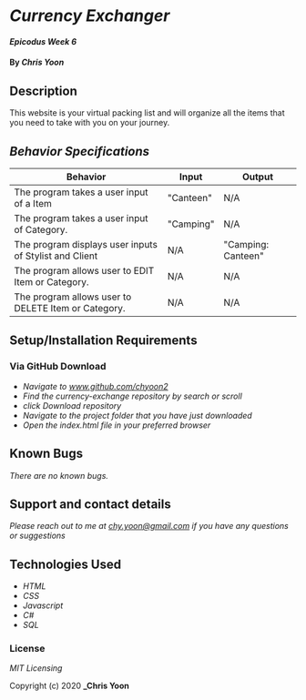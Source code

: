 # _Currency Exchanger_
 #### _Epicodus Week 6_

#### By _**Chris Yoon**_

## Description
This website is your virtual packing list and will organize all the items that you need to take with you on your journey.

## _Behavior Specifications_
| Behavior | Input | Output |
| ---- | ---- | ---- |
| The program takes a user input of a Item | "Canteen" | N/A |
| The program takes a user input of Category. | "Camping" | N/A |
| The program displays user inputs of Stylist and Client | N/A | "Camping: Canteen"|
| The program allows user to EDIT Item or Category. | N/A | N/A |
| The program allows user to DELETE Item or Category. | N/A | N/A |

## Setup/Installation Requirements 

### Via GitHub Download

* _Navigate to www.github.com/chyoon2_
* _Find the currency-exchange repository by search or scroll_
* _click Download repository_
* _Navigate to the project folder that you have just downloaded_
* _Open the index.html file in your preferred browser_

## Known Bugs

_There are no known bugs._

## Support and contact details

_Please reach out to me at chy.yoon@gmail.com if you have any questions or suggestions_

## Technologies Used

* _HTML_
* _CSS_
* _Javascript_
* _C#_
* _SQL_


### License

*MIT Licensing*

Copyright (c) 2020 **_Chris Yoon**
